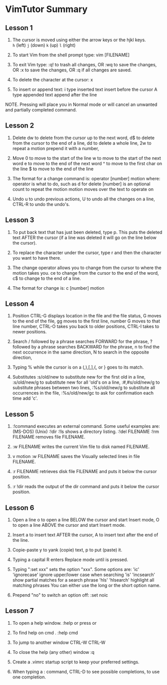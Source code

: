 # VimTutor Summary
## Lesson 1

1.  The cursor is moved using either the arrow keys or the hjkl keys.<br>
    `h` (left)      `j` (down)      `k` (up)    `l` (right)

2.  To start Vim from the shell prompt
    type:   vim [FILENAME] <ENTER>

3.  To exit Vim
    type:   <ESC>   :q!     <ENTER>     to trash all changes,
    OR      <ESC>   :wq     <ENTER>     to save the changes,
    OR      <ESC>   :x      <ENTER>     to save the changes,
    OR      <ESC>   :q      <ENTER>     if all changes are saved.

4.  To delete the character at the cursor:  x

5.  To insert or append text:
    i   type inserted text  <ESC>       insert before the cursor
    A   type appended text  <ESC>       append after the line

NOTE.
    Pressing <ESC> will place you in Normal mode
    or will cancel an unwanted and partially completed command.

## Lesson 2

1.  Delete
    dw      to delete from the cursor up to the next word,
    d$      to delete from the cursor to the end of a line,
    dd      to delete a whole line,
    2w      to repeat a motion prepend it with a number,

2.  Move
    0       to move to the start of the line
    w       to move to the start of the next word
    e       to move to the end of the next word
    ^       to move to the first char on the line
    $       to move to the end of the line

3.  The format for a change command is:
        operator    [number]    motion
     where:
        operator    is what to do, such as d for delete
        [number]    is an optional count to repeat the motion
        motion      moves over the text to operate on

4.  Undo
    u           to undo previous actions,
    U           to undo all the changes on a line,
    CTRL-R      to undo the undo's.  

## Lesson 3

1.  To put back text that has just been deleted, type p. This puts the
    deleted text AFTER the cursor (if a line was deleted it will go on the
    line below the cursor).

2.  To replace the character under the cursor, type r and then the
    character you want to have there.

3.  The change operator allows you to change from the cursor to where the
    motion takes you.
        ce      to change from the cursor to the end of the word,
        c$      to change to the end of a line.

4.  The format for change is:
        c   [number]    motion

## Lesson 4

1.  Position
        CTRL-G      displays location in the file and the file status,
        G           moves to the end of the file,
        gg          moves to the first line,
        number G    moves to that line number,
        CTRL-O      takes you back to older positions,
        CTRL-I      takes to newer positions.

2.  Search
        /   followed by a phrase searches FORWARD for the phrase,
        ?   followed by a phrase searches BACKWARD for the phrase,
        n   to find the next occurrence in the same direction,
        N   to search in the opposite direction,

3.  Typing % while the cursor is on a (,),[,],{, or } goes to its match.

4.  Substitutes
    :s/old/new          to substitute new for the first old in a line,
    :s/old/new/g        to substitute new for all 'old's on a line,
    :#,#s/old/new/g     to substitute phrases between two lines,
    :%s/old/new/g       to substitute all occurrences in the file,
    :%s/old/new/gc      to ask for confirmation each time add 'c'.

## Lesson 5

1.  :!command  executes an external command.
    Some useful examples are:
        (MS-DOS)        (Unix)
        :!dir           :!ls                shows a directory listing.
        :!del FILENAME  :!rm FILENAME       removes file FILENAME.

2.  :w FILENAME             writes the current Vim file to disk named FILENAME.
3.  v motion :w FILENAME    saves the Visually selected lines in file FILENAME.
4.  :r FILENAME             retrieves disk file FILENAME and puts it below the
                            cursor position.
5.  :r !dir                 reads the output of the dir command and puts it
                            below the cursor position.

## Lesson 6

1.  Open a line
    o   to open a line BELOW the cursor and start Insert mode,
    O   to open a line ABOVE the cursor and start Insert mode.

2.  Insert
    a   to insert text AFTER the cursor,
    A   to insert text after the end of the line.

3.  Copie-paste
    y   to yank (copie) text,
    p   to put (paste) it.

4.  Typing a capital R enters Replace mode until <ESC> is pressed.

5.  Typing ":set xxx" sets the option "xxx". Some options are:
        'ic'    'ignorecase'    ignore upper/lower case when searching
        'is'    'incsearch'     show partial matches for a search phrase
        'hls'   'hlsearch'      highlight all matching phrases
    You can either use the long or the short option name.

6.  Prepend "no" to switch an option off:
        :set noic

## Lesson 7

1.  To open a help window.
    :help or press <F1> or <Help>   
2.  To find help on cmd .
    :help cmd                       
3.  To jump to another window
    CTRL-W CTRL-W                   
4.  To close the help (any other) window
    :q

5.  Create a .vimrc startup script to keep your preferred settings.

6.  When typing a : command, 
    CTRL-D to see possible completions,
    <TAB> to use one completion.
